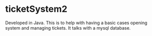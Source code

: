 # ticketSystem2
Developed in Java. This is to help with having a basic cases opening system and managing tickets. It talks with a mysql database. 
